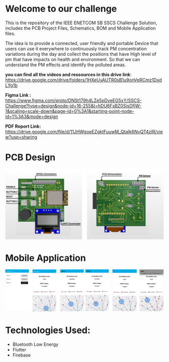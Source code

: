 # Welcome to our challenge
This is the repository of the IEEE ENETCOM SB SSCS Challenge Solution, includes the PCB Project Files, Schematics, BOM and Mobile Application files.

The idea is to provide a connected, user friendly and portable Device that users can use it everywhere to continuously track PM concentration variations during the day and collect the positions that have High level of pm that have impacts on health and environment. So that we can understand the PM effects and identify the polluted areas.

**you can find all the videos and ressources in this drive link**: https://drive.google.com/drive/folders/1HXeUyAUTR0sB1u9onVeRCmz1DxdLYg1b

**Figma Link :** https://www.figma.com/proto/DNSt179h4LZe5pDveEG5xY/SSCS-Challenge?type=design&node-id=16-255&t=hDU6FsBZ0SjsDfjW-1&scaling=scale-down&page-id=0%3A1&starting-point-node-id=1%3A3&mode=design

**PDF Report Link:**
https://drive.google.com/file/d/11JHWgoeEZgktFuuwM_QtaIk6NvQT4zlR/view?usp=sharing

# PCB Design
<div>
  <img src="Images/PCB.png" alt="PCB DESIGN" width="1000">
</div>


# Mobile Application
<div>
  <img src="Images/MAppScreens.png" alt="PCB DESIGN" width="1000">
</div>

# Technologies Used:
- Bluetooth Low Energy  
- Flutter  
- Firebase  


